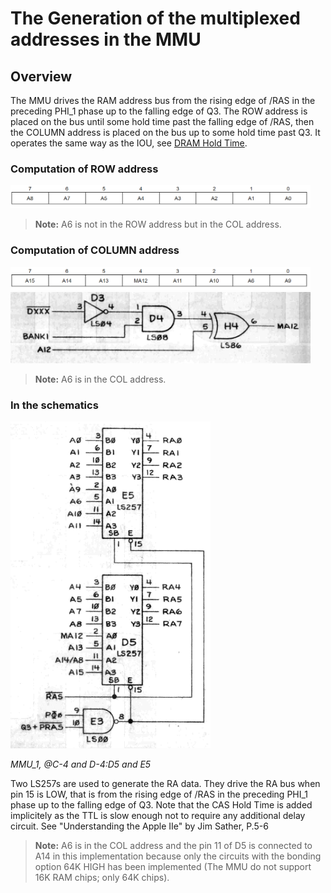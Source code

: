 # The Generation of the multiplexed addresses in the MMU

## Overview

The MMU drives the RAM address bus from the rising edge of /RAS in the preceding PHI_1 phase up to the falling edge of Q3. The ROW address is placed on the bus until some hold time past the falling edge of /RAS, then the COLUMN address is placed on the bus up to some hold time past Q3. It operates the same way as the IOU, see [DRAM Hold Time](../../CUSTOM/DRAM_HOLD_TIME/readme.md).

### Computation of ROW address
<img src="/resources/MMU_ROW.png" style="width: 480px"/>

> **Note:** A6 is not in the ROW address but in the COL address.

### Computation of COLUMN address
<img src="/resources/MMU_column.png" style="width: 480px"/>
<img src="/resources/MA12.png" style="width: 480px"/>

> **Note:** A6 is in the COL address.

### In the schematics
<a align="center" href="/Schematics/MMU_1.jpg">
    <img src="/resources/MMU_RA_GEN.png" style="width: 320px"/>
</a>
<p><i>MMU_1, @C-4 and D-4:D5 and E5</i></p>

Two LS257s are used to generate the RA data. They drive the RA bus when pin 15 is LOW, that is from the rising edge of /RAS in the preceding PHI_1 phase up to the falling edge of Q3. Note that the CAS Hold Time is added implicitely as the TTL is slow enough not to require any additional delay circuit. See "Understanding the Apple IIe" by Jim Sather, P.5-6

> **Note:** A6 is in the COL address and the pin 11 of D5 is connected to A14 in this implementation because only the circuits with the bonding option 64K HIGH has been implemented (The MMU do not support 16K RAM chips; only 64K chips).
